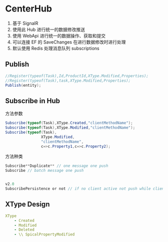 # CenterHub
1. 基于 SignalR
1. 使用此 Hub 进行统一的数据修改推送
1. 使用 WebApi 进行统一的数据操作、获取和提交
1. 可以连接 EF 的 SaveChanges 在进行数据修改时进行处理
1. 默认使用 Redis 处理消息队列
subscriptions

## Publish
``` c#
//Register(typeof(Task),Id,ProductId,XType.Modified,Properties);
//Register(typeof(Task),task,XType.Modified,Properties);
Publish(entity);
```
## Subscribe in Hub 

方法参数

```C#
Subscribe(typeof(Task),XType.Created,"clientMethodName");
Subscribe(typeof(Task),XType.Modified,"clientMethodName");
Subscribe(typeof(Task),
                XType.Modified,
                "clientMethodName",
                c=>c.Property1,c=>c.Property2);
```
方法种类
```c#
Subscribe**Duplicate** // one message one push
Subscribe // batch message one push


v2.0
SubscribePersistence or not // if no client active not push while client well
```
## XType Design
``` yml
XType
    - Created
    - Modified
    - Deleted
    - \\ SpicalPropertyModified
```

